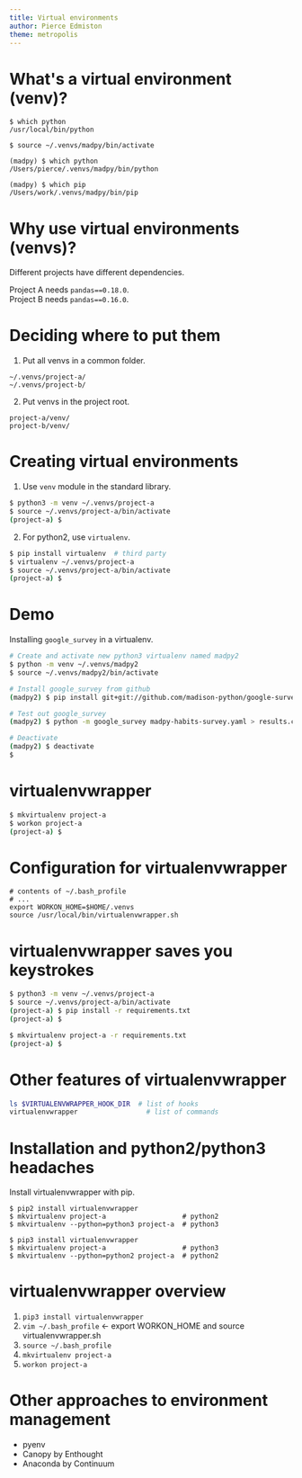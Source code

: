 ```yaml
---
title: Virtual environments
author: Pierce Edmiston
theme: metropolis
---
```


# What's a virtual environment (venv)?

```
$ which python
/usr/local/bin/python

$ source ~/.venvs/madpy/bin/activate

(madpy) $ which python
/Users/pierce/.venvs/madpy/bin/python

(madpy) $ which pip
/Users/work/.venvs/madpy/bin/pip
```

# Why use virtual environments (venvs)?

Different projects have different dependencies.

Project A needs `pandas==0.18.0`.  
Project B needs `pandas==0.16.0`.

# Deciding where to put them

1. Put all venvs in a common folder.

```
~/.venvs/project-a/
~/.venvs/project-b/
```

2. Put venvs in the project root.

```
project-a/venv/
project-b/venv/
```

# Creating virtual environments

1. Use `venv` module in the standard library.

```bash
$ python3 -m venv ~/.venvs/project-a
$ source ~/.venvs/project-a/bin/activate
(project-a) $
```

2. For python2, use `virtualenv`.

```bash
$ pip install virtualenv  # third party
$ virtualenv ~/.venvs/project-a
$ source ~/.venvs/project-a/bin/activate
(project-a) $
```

# Demo

Installing `google_survey` in a virtualenv.

```bash
# Create and activate new python3 virtualenv named madpy2
$ python -m venv ~/.venvs/madpy2
$ source ~/.venvs/madpy2/bin/activate

# Install google_survey from github
(madpy2) $ pip install git+git://github.com/madison-python/google-survey.git#egg=google_survey

# Test out google_survey
(madpy2) $ python -m google_survey madpy-habits-survey.yaml > results.csv

# Deactivate
(madpy2) $ deactivate
$
```

# virtualenvwrapper

```bash
$ mkvirtualenv project-a
$ workon project-a
(project-a) $
```

# Configuration for virtualenvwrapper

```
# contents of ~/.bash_profile
# ...
export WORKON_HOME=$HOME/.venvs
source /usr/local/bin/virtualenvwrapper.sh
```

# virtualenvwrapper saves you keystrokes

```bash
$ python3 -m venv ~/.venvs/project-a
$ source ~/.venvs/project-a/bin/activate
(project-a) $ pip install -r requirements.txt
(project-a) $
```

```bash
$ mkvirtualenv project-a -r requirements.txt
(project-a) $
```

# Other features of virtualenvwrapper

```bash
ls $VIRTUALENVWRAPPER_HOOK_DIR  # list of hooks
virtualenvwrapper                 # list of commands
```

# Installation and python2/python3 headaches

Install virtualenvwrapper with pip.

```
$ pip2 install virtualenvwrapper
$ mkvirtualenv project-a                   # python2
$ mkvirtualenv --python=python3 project-a  # python3
```

```
$ pip3 install virtualenvwrapper
$ mkvirtualenv project-a                   # python3
$ mkvirtualenv --python=python2 project-a  # python2
```

# virtualenvwrapper overview

1. `pip3 install virtualenvwrapper`
2. `vim ~/.bash_profile` ← export WORKON_HOME and source virtualenvwrapper.sh
3. `source ~/.bash_profile`
4. `mkvirtualenv project-a`
5. `workon project-a`

# Other approaches to environment management

- pyenv
- Canopy by Enthought
- Anaconda by Continuum
